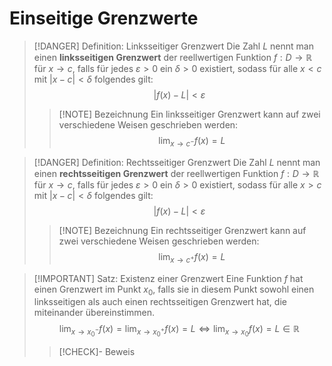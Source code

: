 # Einseitige Grenzwerte

> [!DANGER] Definition: Linksseitiger Grenzwert
> Die Zahl $L$ nennt man einen **linksseitigen Grenzwert** der reellwertigen Funktion $f: D \to \mathbb{R}$ für $x\to c$, falls für jedes $\varepsilon \gt 0$ ein $\delta \gt 0$ existiert, sodass für alle $x\lt c$ mit $|x-c|\lt \delta$ folgendes gilt:
> $$|f(x) - L| \lt \varepsilon$$
> 
> > [!NOTE] Bezeichnung
> > Ein linksseitiger Grenzwert kann auf zwei verschiedene Weisen geschrieben werden:
> > $$\lim_{x\to c^-} f(x) = L$$

> [!DANGER] Definition: Rechtsseitiger Grenzwert
> Die Zahl $L$ nennt man einen **rechtsseitigen Grenzwert** der reellwertigen Funktion $f: D \to \mathbb{R}$ für $x\to c$, falls für jedes $\varepsilon \gt 0$ ein $\delta \gt 0$ existiert, sodass für alle $x\gt c$ mit $|x-c|\lt \delta$ folgendes gilt:
> $$|f(x) - L| \lt \varepsilon$$
> 
> > [!NOTE] Bezeichnung
> > Ein rechtsseitiger Grenzwert kann auf zwei verschiedene Weisen geschrieben werden:
> > $$\lim_{x\to c^+} f(x) = L$$

> [!IMPORTANT] Satz: Existenz einer Grenzwert
> Eine Funktion $f$ hat einen Grenzwert im Punkt $x_0$, falls sie in diesem Punkt sowohl einen linksseitigen als auch einen rechtsseitigen Grenzwert hat, die miteinander übereinstimmen.
> $$\lim_{x\to x_0^-} f(x) = \lim_{x\to x_0^+} f(x) = L \iff \lim_{x\to x_0} f(x) = L \in \mathbb{R}$$
> > [!CHECK]- Beweis